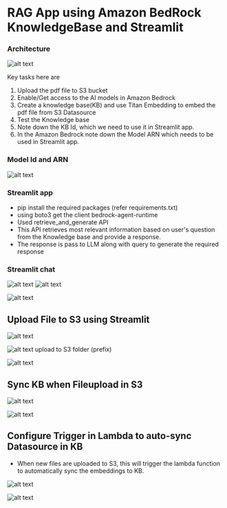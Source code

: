 # RAG App using Amazon BedRock KnowledgeBase and Streamlit
### Architecture

![alt text](images/BedRock_RAG.png)

Key tasks here are 
1. Upload the pdf file to S3 bucket
2. Enable/Get access to the AI models in Amazon Bedrock
3. Create a knowledge base(KB) and use Titan Embedding to embed the pdf file from S3 Datasource
4. Test the Knowledge base
5. Note down the KB Id, which we need to use it in Streamlit app.
6. In the Amazon Bedrock note down the Model ARN which needs to be used in Streamlit app.

### Model Id and ARN
![alt text](images/image.png)

### Streamlit app
- pip install the required packages (refer requirements.txt)
- using boto3 get the client bedrock-agent-runtime
- Used retrieve_and_generate API
- This API retrieves most relevant information based on user's question from the Knowledge base and provide a response.
- The response is pass to LLM along with query to generate the required response

### Streamlit chat
![alt text](images/image3.png)
![alt text](images/image2.png)

![alt text](images/image-1.png)

## Upload File to S3 using Streamlit

![alt text](images/image4.png)

![alt text](images/image5.png)
upload to S3 folder (prefix)

![alt text](images/image6.png)

## Sync KB when Fileupload in S3

![alt text](images/image7.png)

![alt text](images/image8.png)

## Configure Trigger in Lambda to auto-sync Datasource in KB
- When new files are uploaded to S3, this will trigger the lambda function to automatically sync the embeddings to KB.
  
![alt text](images/image-2.png)

![alt text](images/image9.png)